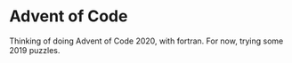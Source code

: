 # Advent of Code

Thinking of doing Advent of Code 2020, with fortran.  For now, trying
some 2019 puzzles.
